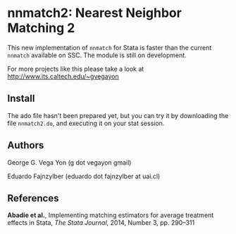 # nnmatch2: Nearest Neighbor Matching 2

This new implementation of `nnmatch` for Stata is faster than the current `nnmatch` available on SSC.
The module is still on development.

For more projects like this please take a look at http://www.its.caltech.edu/~gvegayon

## Install

The ado file hasn't been prepared yet, but you can try it by downloading the file `nnmatch2.do`,
and executing it on your stat session.

## Authors

George G. Vega Yon (g dot vegayon gmail)

Eduardo Fajnzylber (eduardo dot fajnzylber at uai.cl)

## References

**Abadie et al.**, Implementing matching estimators for average treatment effects in Stata, 
*The Stata Journal*, 2014, Number 3, pp. 290–311

